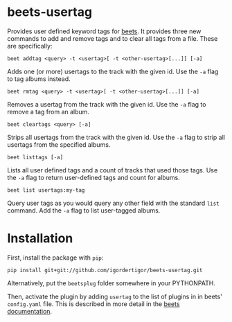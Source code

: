 # beets-usertag

Provides user defined keyword tags for
[beets](https://github.com/sampsyo/beets). It provides three new commands to
add and remove tags and to clear all tags from a file. These are specifically:

```
beet addtag <query> -t <usertag>[ -t <other-usertag>[...]] [-a]
```

Adds one (or more) usertags to the track with the given id. Use the `-a` flag to
tag albums instead.

```
beet rmtag <query> -t <usertag>[ -t <other-usertag>[...]] [-a]
```

Removes a usertag from the track with the given id. Use the `-a` flag to remove
a tag from an album.

```
beet cleartags <query> [-a]
```

Strips all usertags from the track with the given id. Use the `-a` flag to strip
all usertags from the specified albums.

```
beet listtags [-a]
```

Lists all user defined tags and a count of tracks that used those tags. Use the 
`-a` flag to return user-defined tags and count for albums.

```
beet list usertags:my-tag
```

Query user tags as you would query any other field with the standard `list`
command. Add the `-a` flag to list user-tagged albums.

# Installation

First, install the package with `pip`:

```
pip install git+git://github.com/igordertigor/beets-usertag.git
```

Alternatively, put the `beetsplug` folder somewhere in your PYTHONPATH.

Then, activate the plugin by adding `usertag` to the list of plugins in in beets' `config.yaml` file. This is described in more detail in the [beets
documentation](https://beets.readthedocs.io/en/latest/plugins/index.html#using-plugins).
